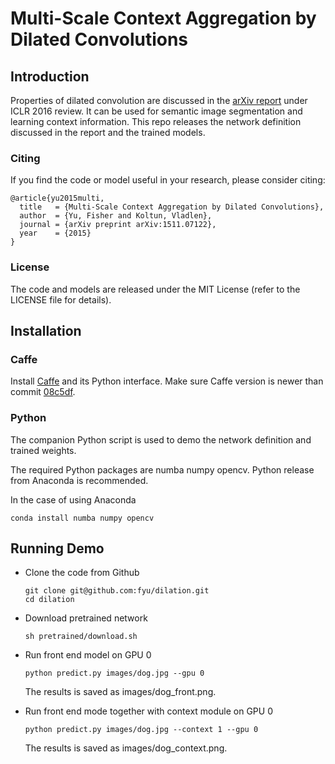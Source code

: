 # Multi-Scale Context Aggregation by Dilated Convolutions

## Introduction

Properties of dilated convolution are discussed in the [arXiv report](http://arxiv.org/abs/1511.07122) under ICLR 2016 review. It can be used for semantic image segmentation and learning context information. This repo releases the network definition discussed in the report and the trained models.

### Citing

If you find the code or model useful in your research, please consider citing:
```
@article{yu2015multi,
  title   = {Multi-Scale Context Aggregation by Dilated Convolutions},
  author  = {Yu, Fisher and Koltun, Vladlen},
  journal = {arXiv preprint arXiv:1511.07122},
  year    = {2015}
}
```
### License

The code and models are released under the MIT License (refer to the LICENSE file for details).


## Installation
### Caffe

Install [Caffe](https://github.com/BVLC/caffe) and its Python interface. Make sure Caffe version is newer than commit [08c5df](https://github.com/BVLC/caffe/commit/08c5dfd53e6fd98148d6ce21e590407e38055984).

### Python

The companion Python script is used to demo the network definition and trained weights.

The required Python packages are numba numpy opencv. Python release from Anaconda is recommended. 

In the case of using Anaconda
```
conda install numba numpy opencv
```

## Running Demo

* Clone the code from Github	
    
    ```
    git clone git@github.com:fyu/dilation.git
    cd dilation
    ```
* Download pretrained network
	
    ```
    sh pretrained/download.sh
    ```
* Run front end model on GPU 0
	
    ```
    python predict.py images/dog.jpg --gpu 0
    ```
    The results is saved as images/dog_front.png.
* Run front end mode together with context module on GPU 0
	
    ```
    python predict.py images/dog.jpg --context 1 --gpu 0
    ```
    The results is saved as images/dog_context.png.